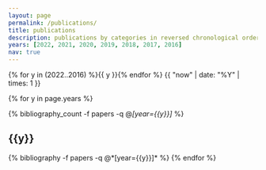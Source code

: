 ```yaml
---
layout: page
permalink: /publications/
title: publications
description: publications by categories in reversed chronological order. generated by jekyll-scholar.
years: [2022, 2021, 2020, 2019, 2018, 2017, 2016]
nav: true
---
```


<div class="publications">

{% for y in (2022..2016) %}{{ y }}{% endfor %}
{{ "now" | date: "%Y" | times: 1 }}

<!-- Itterate on all page years -->
{% for y in page.years %}
  <!-- check we have a bibliography thingy for this year -->
  {% bibliography_count -f papers -q @*[year={{y}}]* %}
  <!-- Create a year heading -->
  <h2 class="year">{{y}}</h2>
  <!-- create the bibliography card -->
  {% bibliography -f papers -q @*[year={{y}}]* %}
{% endfor %}

</div>

